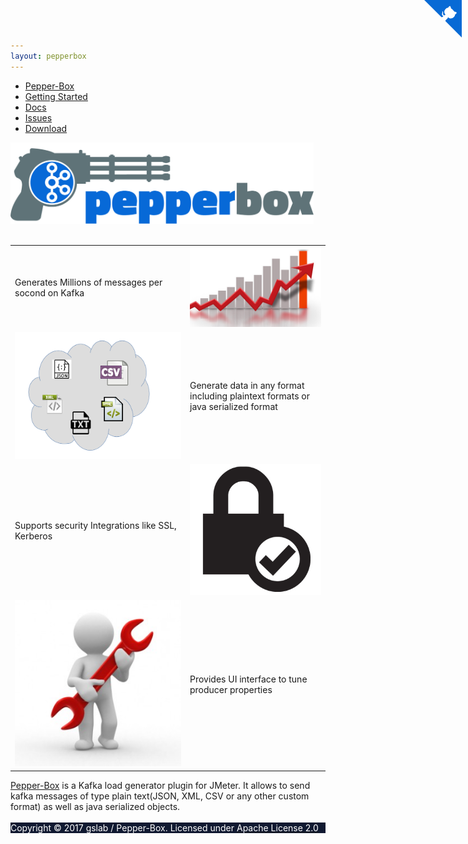 ```yaml
---
layout: pepperbox
---
```

<nav class="main-navigation">
<ul id="menu-gslabs-menu-primary-1" class="menu">
    <li class="menu-item menu-item-type-post_type menu-item-object-page menu-item-home current-menu-item page_item page-item-365 current_page_item menu-item-392">
        <a href="#">Pepper-Box</a>
    </li>
    <li class="menu-item menu-item-type-custom menu-item-object-custom menu-item-has-children menu-item-163">
        <a href="https://github.com/GSLabDev/pepper-box">Getting Started</a>
    </li>
    <li class="menu-item menu-item-type-custom menu-item-object-custom menu-item-has-children menu-item-164">
        <a href="https://github.com/GSLabDev/pepper-box/wiki">Docs</a>
    </li>
    <li class="menu-item menu-item-type-post_type menu-item-object-page menu-item-1402">
        <a href="https://github.com/GSLabDev/pepper-box/issues">Issues</a>
    </li>
    <li class="menu-item menu-item-type-post_type menu-item-object-page menu-item-has-children menu-item-252">
        <a href="https://github.com/GSLabDev/pepper-box/releases">Download</a>
    </li>
    </ul>
</nav>

<a href="https://github.com/GSLabDev/pepper-box" class="github-corner"><svg width="80" height="60" viewBox="0 0 250 250" style="fill:#086ad5; color:#fff; position: absolute; top: 0; border: 0; right: 0;"><path d="M0,0 L115,115 L130,115 L142,142 L250,250 L250,0 Z"></path><path d="M128.3,109.0 C113.8,99.7 119.0,89.6 119.0,89.6 C122.0,82.7 120.5,78.6 120.5,78.6 C119.2,72.0 123.4,76.3 123.4,76.3 C127.3,80.9 125.5,87.3 125.5,87.3 C122.9,97.6 130.6,101.9 134.4,103.2" fill="currentColor" style="transform-origin: 130px 106px;" class="octo-arm"></path><path d="M115.0,115.0 C114.9,115.1 118.7,116.5 119.8,115.4 L133.7,101.6 C136.9,99.2 139.9,98.4 142.2,98.6 C133.8,88.0 127.5,74.4 143.8,58.0 C148.5,53.4 154.0,51.2 159.7,51.0 C160.3,49.4 163.2,43.6 171.4,40.1 C171.4,40.1 176.1,42.5 178.8,56.2 C183.1,58.6 187.2,61.8 190.9,65.4 C194.5,69.0 197.7,73.2 200.1,77.6 C213.8,80.2 216.3,84.9 216.3,84.9 C212.7,93.1 206.9,96.0 205.4,96.6 C205.1,102.4 203.0,107.8 198.3,112.5 C181.9,128.9 168.3,122.5 157.7,114.1 C157.9,116.9 156.7,120.9 152.7,124.9 L141.0,136.5 C139.8,137.7 141.6,141.9 141.8,141.8 Z" fill="currentColor" class="octo-body"></path></svg></a><style>.github-corner:hover .octo-arm{animation:octocat-wave 560ms ease-in-out}@keyframes octocat-wave{0%,100%{transform:rotate(0)}20%,60%{transform:rotate(-25deg)}40%,80%{transform:rotate(10deg)}}@media (max-width:500px){.github-corner:hover .octo-arm{animation:none}.github-corner .octo-arm{animation:octocat-wave 560ms ease-in-out}}</style>
<div class="container">
<img src="pepperbox.png" width="485" height="130">
<br><br>
 <table id="t01" cellspacing="0" cellpadding="0">
  <tr>
    <td>Generates Millions of messages per socond on Kafka</td>
    <td><img src="application-performance.jpg"></td>
  </tr>
  <tr>
    <td><img src="anyformat.png"></td>
    <td>Generate data in any format including plaintext formats or java serialized format</td>
  </tr>
  <tr>
      <td>Supports security Integrations like SSL, Kerberos</td>
      <td><img src="Icon_Security.jpg"></td>
   </tr>
   <tr>
       <td><img src="tune-performance.jpg"></td>
       <td>Provides UI interface to tune producer properties</td>
     </tr>
</table> 
<div>
    <a href="https://github.com/GSLabDev/pepper-box">Pepper-Box</a> 
    <span>is a Kafka load generator plugin for JMeter. It allows to send kafka messages of type plain text(JSON, XML, CSV or any other custom format) as well as java serialized objects.</span>
</div>
<br>
<!--<iframe src="https://ghbtns.com/github-btn.html?user=GSLabDev&repo=pepper-box&type=star&count=true&size=large" frameborder="0" scrolling="0" width="160px" height="30px"></iframe><br/>-->
</div>

<footer class="footer" style="background-color: #101931; color: #fff !important">
Copyright © 2017 gslab / Pepper-Box. Licensed under  <a href="http://www.apache.org/licenses/LICENSE-2.0"><font color="#fff">Apache License 2.0</font></a>
</footer>